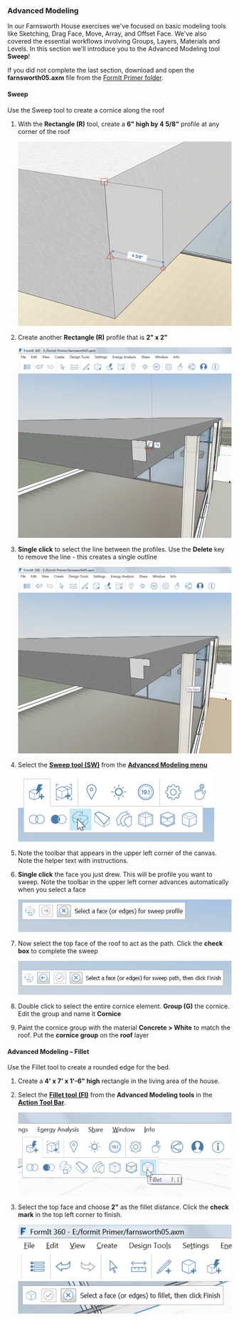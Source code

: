 ### Advanced Modeling
In our Farnsworth House exercises we've focused on basic modeling tools like Sketching, Drag Face, Move, Array, and Offset Face. We've also covered the essential workflows involving Groups, Layers, Materials and Levels. In this section we'll introduce you to the Advanced Modeling tool **Sweep**!

If you did not complete the last section, download and open the **farnsworth05.axm** file from the [FormIt Primer folder](https://autodesk.app.box.com/s/thavswirrbflit27rbqzl26ljj7fu1uv/1/9025446442).

#### Sweep
Use the Sweep tool to create a cornice along the roof

1. With the **Rectangle (R)** tool, create a **6" high by 4 5/8"** profile at any corner of the roof

    ![](./images/a7297208-cefe-42e7-95ca-1e8ea122ac38.png)

2. Create another **Rectangle (R)** profile that is **2" x 2"** 

    ![](./images/5e1ad684-a3db-4c30-882c-6fdd9a1b9f54.png)

3. **Single click** to select the line between the profiles. Use the **Delete** key to remove the line - this creates a single outline 

    ![](./images/e14f62ce-1872-4d4a-9dcf-031086cc07e2.png)

4. Select the [**Sweep tool (SW)**](../tool-library/cover-sweep-loft.md) from the [**Advanced Modeling menu**](../formit-introduction/tool-bars.md)

    ![](./images/8a17017b-b824-48ac-ba24-064a24e7a6ad.png)

5. Note the toolbar that appears in the upper left corner of the canvas. Note the helper text with instructions. 

6. **Single click** the face you just drew. This will be profile you want to sweep. Note the toolbar in the upper left corner advances automatically when you select a face

    ![](./images/7b23a551-3ad6-4068-aca9-e2c0b4f1da27.png)

6. Now select the top face of the roof to act as the path. Click the **check box** to complete the sweep

    ![](./images/df9fc338-15c0-4953-9ec1-c977117efc4d.png)

7. Double click to select the entire cornice element. **Group (G)** the cornice. Edit the group and name it **Cornice**

8. Paint the cornice group with the material **Concrete &gt; White** to match the roof. Put the **cornice group** on the **roof** layer

#### Advanced Modeling – Fillet

Use the Fillet tool to create a rounded edge for the bed.

1. Create a **4' x 7' x 1'-6" high** rectangle in the living area of the house.

2. Select the [**Fillet tool (FI)**](../tool-library/cover-sweep-loft.md) from the **Advanced Modeling tools** in the [**Action Tool Bar**](../formit-introduction/tool-bars.md).

    ![](./images/f7e388e3-4ad0-4fef-a701-0d3176adc2c5.png)

3. Select the top face and choose **2"** as the fillet distance. Click the **check mark** in the top left corner to finish.

    ![](./images/e8badff2-acd9-4393-af5f-adae2424ad47.png)


